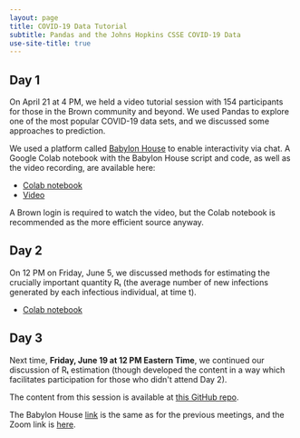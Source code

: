 ```yaml
---
layout: page
title: COVID-19 Data Tutorial
subtitle: Pandas and the Johns Hopkins CSSE COVID-19 Data
use-site-title: true
---
```


## Day 1

On April 21 at 4 PM, we held a video tutorial session with 154 participants for those in the Brown community and beyond. We used Pandas to explore one of the most popular COVID-19 data sets, and we discussed some approaches to prediction. 

We used a platform called [Babylon House](https://babylon.house) to enable interactivity via chat. A Google Colab notebook with the Babylon House script and code, as well as the video recording, are available here: 

* [Colab notebook](https://colab.research.google.com/drive/12IyckouU_Mqr9x5uTNvFyVuJ2ZGO5g9m)  
* [Video](https://brown.zoom.us/rec/share/zMpoEeqs819LS9LTwnr9B7wfO47Ceaa80SdM_vJfnxtqiFmaeXLS4EHr7dF7PYdR)

A Brown login is required to watch the video, but the Colab notebook is recommended as the more efficient source anyway.

## Day 2

On 12 PM on Friday, June 5, we discussed methods for estimating the crucially important quantity Rₜ (the average number of new infections generated by each infectious individual, at time t). 

* [Colab notebook](https://colab.research.google.com/drive/1q8Ql7NQccwzdrDa3A6GvmM9KfRC3vt1x?usp=sharing)

## Day 3

Next time, **Friday, June 19 at 12 PM Eastern Time**, we continued our discussion of Rₜ estimation (though developed the content in a way which facilitates participation for those who didn't attend Day 2). 

The content from this session is available at [this GitHub repo](https://github.com/sswatson/covid19tutorial).

The Babylon House [link](https://babylon.house/projects/9282c066-ff77-46d2-8a63-394af6ff5105/join) is the same as for the previous meetings, and the Zoom link is [here](https://brown.zoom.us/j/99191779389). 